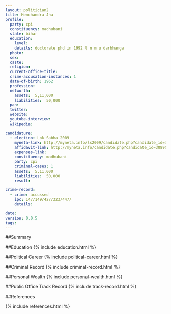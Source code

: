 ```yaml
---
layout: politician2
title: Hemchandra Jha
profile: 
  party: cpi
  constituency: madhubani
  state: bihar
  education: 
    level: 
    details: doctorate phd in 1992 l n m u darbhanga
  photo: 
  sex: 
  caste: 
  religion: 
  current-office-title: 
  crime-accusation-instances: 1
  date-of-birth: 1962
  profession: 
  networth: 
    assets:  5,11,000
    liabilities:  50,000
  pan: 
  twitter: 
  website: 
  youtube-interview: 
  wikipedia: 

candidature: 
  - election: Lok Sabha 2009
    myneta-link: http://myneta.info/ls2009/candidate.php?candidate_id=3089
    affidavit-link: http://myneta.info/candidate.php?candidate_id=3089&scan=original
    expenses-link: 
    constituency: madhubani 
    party: cpi
    criminal-cases: 1
    assets:  5,11,000
    liabilities:  50,000
    result:  

crime-record: 
  - crime: accussed
    ipc: 147/149/427/323/447/
    details:    

date: 
version: 0.0.5
tags: 
---
```

##Summary


##Education
{% include education.html %}


##Political Career
{% include political-career.html %}


##Criminal Record
{% include criminal-record.html %}


##Personal Wealth
{% include personal-wealth.html %}


##Public Office Track Record
{% include track-record.html %}


##References


{% include references.html %}